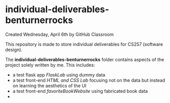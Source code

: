 # individual-deliverables-benturnerrocks
Created Wednesday, April 6th by GitHub Classroom

This repository is made to store individual deliverables for CS257 (software design).

The **individual-deliverables-benturnerrocks** folder contains aspects of the project solely written by me. This includes:
  - a test flask app *FlaskLab* using dummy data
  - a test front-end *HTML and CSS Lab* focusing not on the data but instead on learning the aesthetics of the UI
  - a test front-end *favoriteBookWebsite* using fabricated book data
  - 
